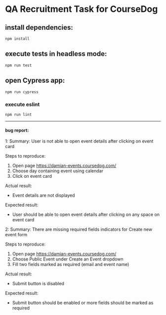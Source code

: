 # QA Recruitment Task for CourseDog

## install dependencies:

`npm install`

## execute tests in headless mode:

`npm run test`

## open Cypress app:

`npm run cypress`

### execute eslint

`npm run lint`

<hr>

#### bug report:

1:
Summary: User is not able to open event details after clicking on event card

Steps to reproduce:

1. Open page https://damian-events.coursedog.com/
2. Choose day containing event using calendar
3. Click on event card

Actual result:

-   Event details are not displayed

Expected result:

-   User should be able to open event details after clicking on any space on event card

2:
Summary: There are missing required fields indicators for Create new event form

Steps to reproduce:

1. Open page https://damian-events.coursedog.com/
2. Choose Public Event under Create an Event dropdown
3. Fill two fields marked as required (email and event name)

Actual result:

-   Submit button is disabled

Expected result:

-   Submit button should be enabled or more fields should be marked as required
